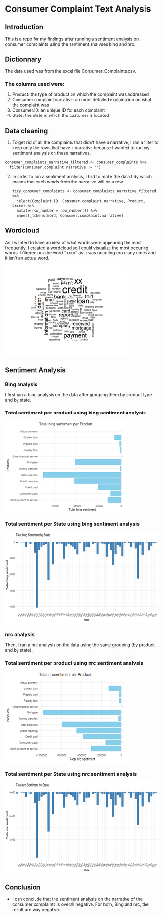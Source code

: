 # Consumer Complaint Text Analysis
## Introduction
This is a repo for my findings after running a sentiment analysis on consumer complaints using the sentiment analyses bing and nrc. 
## Dictionnary
The data used was from the excel file Consumer_Complaints.csv. 
### The columns used were: 
1. Product: the type of product on which the complaint was addressed
2. Consumer.complaint.narrative: an more detailed explaination on what the complaint was
3. Consumer.ID: an unique ID for each complaint
4. State: the state in which the customer is located
## Data cleaning
1. To get rid of all the complaints that didn't have a narrative, I ran a filter to keep only the rows that have a narrative because I wanted to run my sentiment analysis on these narratives.
```
consumer_complaints_narrative_filtered <- consumer_complaints %>%
  filter(Consumer.complaint.narrative != "")
```
2. In order to run a sentiment analysis, I had to make the data tidy which means that each words from the narrative will be a row.
   ```
   tidy_consumer_complaints <- consumer_complaints_narrative_filtered %>%
     select(Complaint.ID, Consumer.complaint.narrative, Product, State) %>%
     mutate(row_number = row_number()) %>%
     unnest_tokens(word, Consumer.complaint.narrative)
   ```
## Wordcloud
As I wanted to have an idea of what words were appearing the most frequently, I created a wordcloud so I could visualize the most occuring words. I filtered out the word "xxxx" as it was occuring too many times and it isn't an actual word.

<img src="Images/Complaints cloud.png" height = 300, width = 400>

## Sentiment Analysis
### Bing analysis
I first ran a bing analysis on the data after grouping them by product type and by state. 
### Total sentiment per product using bing sentiment analysis

<img src="Images/Bing sentiment per product.png" height = 300, width = 400>

### Total sentiment per State using bing sentiment analysis

<img src="Images/Bing sentiment per State.png" height = 300, width = 800>

### nrc analysis 
Then, I ran a nrc analysis on the data using the same grouping (by product and by state).

### Total sentiment per product using nrc sentiment analysis

<img src="Images/nrc sentiment per product.png" height = 300, width = 400>

### Total sentiment per State using nrc sentiment analysis

<img src="Images/nrc sentiment per state.png" height = 300, width = 800>

## Conclusion
- I can conclude that the sentiment analysis on the narrative of the consumer complaints is overall negative. For both, Bing and nrc, the result are way negative. 
   



